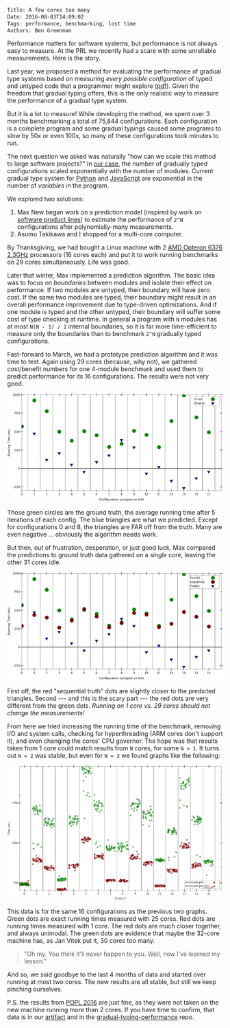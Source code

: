     Title: A few cores too many
    Date: 2016-08-03T14:09:02
    Tags: performance, benchmarking, lost time
    Authors: Ben Greenman

Performance matters for software systems, but performance is not always easy
 to measure.
At the PRL we recently had a scare with some unreliable measurements.
Here is the story.

<!-- more -->

Last year, we proposed a method for evaluating the performance of gradual type
 systems based on measuring _every possible configuration_ of typed and untyped
 code that a programmer might explore [(pdf)](http://www.ccs.neu.edu/racket/pubs/popl16-tfgnvf.pdf).
Given the freedom that gradual typing offers, this is the only realistic way to measure
 the performance of a gradual type system.

But it is a lot to measure!
While developing the method, we spent over 3 months benchmarking a total of 75,844 configurations.
Each configuration is a complete program and some gradual typings caused
 some programs to slow by 50x or even 100x, so many of these configurations took
 minutes to run.

The next question we asked was naturally "how can we scale this method to large software projects?"
In [our case](http://docs.racket-lang.org/ts-reference/Libraries_Provided_With_Typed_Racket.html#%28part._.Porting_.Untyped_.Modules_to_.Typed_.Racket%29),
 the number of gradually typed configurations scaled exponentially with the number of modules.
Current gradual type system for [Python](https://github.com/mvitousek/reticulated)
 and [JavaScript](http://www.di.ens.fr/~zappa/readings/ecoop15.pdf)
 are exponential in the number of _variables_ in the program.

We explored two solutions:

  1. Max New began work on a prediction model (inspired by work
     on [software product lines](http://subs.emis.de/LNI/Proceedings/Proceedings213/185.pdf))
     to estimate the performance of `2^N` configurations after polynomially-many measurements.
  2. Asumu Takikawa and I shopped for a multi-core computer.

By Thanksgiving, we had bought a Linux machine with 2 [AMD Opteron 6376 2.3GHz](http://www.amd.com/en-us/products/server/opteron/6000/6300)
 processors (16 cores each) and put it to work running benchmarks on 29 cores simultaneously.
Life was good.

Later that winter, Max implemented a prediction algorithm.
The basic idea was to focus on _boundaries_ between modules and isolate their
 effect on performance.
If two modules are untyped, their boundary will have zero cost.
If the same two modules are typed, their boundary might result in an overall
 performance improvement due to type-driven optimizations.
And if one module is typed and the other untyped, their boundary will
 suffer some cost of type checking at runtime.
In general a program with `N` modules has at most `N(N - 1) / 2` internal boundaries,
 so it is far more time-efficient to measure only the boundaries than to benchmark
 `2^N` gradually typed configurations.

Fast-forward to March, we had a prototype prediction algorithm and it was time to test.
Again using 29 cores (because, why not), we gathered cost/benefit numbers for
 one 4-module benchmark and used them to predict performance for its 16 configurations.
The results were not very good.

![Figure 1: True running time vs. predicted running time for 16 configurations](/img/a-few-cores-too-many-1.png)

Those green circles are the ground truth, the average running time after 5 iterations of each config.
The blue triangles are what we predicted.
Except for configurations 0 and 8, the triangles are FAR off from the truth.
Many are even negative ... obviously the algorithm needs work.

But then, out of frustration, desperation, or just good luck, Max compared the
 predictions to ground truth data gathered on a _single_ core, leaving the other 31
 cores idle.

![Figure 2: Predictions made using measurements from a single core](/img/a-few-cores-too-many-2.png)

First off, the red "sequential truth" dots are slightly closer to the predicted triangles.
Second --- and this is the scary part --- the red dots are very different from
 the green dots.
_Running on 1 core vs. 29 cores should not change the measurements!_

From here we tried increasing the running time of the benchmark,
 removing I/O and system calls,
 checking for hyperthreading (ARM cores don't support it),
 and even changing the cores' CPU governor.
The hope was that results taken from 1 core could match results from `N` cores,
 for some `N > 1`.
It turns out `N = 2` was stable, but even for `N = 3` we found graphs like the following:

![Figure 3: exact running times. Same-colored dots in each column should be tightly clustered.](/img/a-few-cores-too-many-3.png)

This data is for the same 16 configurations as the previous two graphs.
Green dots are exact running times measured with 25 cores.
Red dots are running times measured with 1 core.
The red dots are much closer together, and always unimodal.
The green dots are evidence that maybe the 32-core machine has, as Jan Vitek
 put it, 30 cores too many.

> "Oh my. You think it'll never happen to you.
> Well, now I've learned my lesson."
<!-- bg: If anyone knows this quote I will be AMAZED. If anyone can even Google this quote, I'll buy them 2 beers and a pizza. -->

And so, we said goodbye to the last 4 months of data and started over running at most two cores.
The new results are all stable, but still we keep pinching ourselves.

P.S. the results from [POPL 2016](http://www.ccs.neu.edu/racket/pubs/#popl16-tfgnvf) are just fine,
 as they were not taken on the new machine running more than 2 cores.
 If you have time to confirm, that data is in our
 [artifact](http://www.ccs.neu.edu/home/asumu/artifacts/popl-2016/)
 and in the [gradual-typing-performance](https://github.com/nuprl/gradual-typing-performance/tree/master/paper/popl-2016/data) repo.
